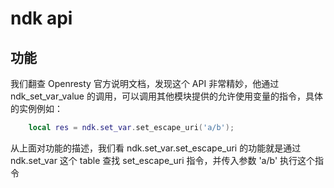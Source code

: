 # ndk api

## 功能

我们翻查 Openresty 官方说明文档，发现这个 API 非常精妙，他通过 ndk_set_var_value 的调用，可以调用其他模块提供的允许使用变量的指令，具体的实例例如：

```lua
    local res = ndk.set_var.set_escape_uri('a/b');
```

 从上面对功能的描述，我们看 ndk.set_var.set_escape_uri 的功能就是通过 ndk.set_var 这个 table 查找 set_escape_uri 指令，并传入参数 'a/b' 执行这个指令 


